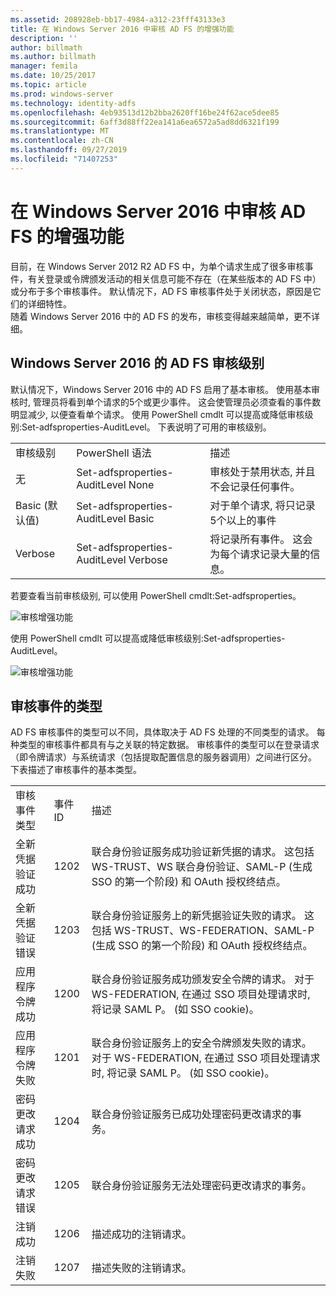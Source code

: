 ```yaml
---
ms.assetid: 208928eb-bb17-4984-a312-23fff43133e3
title: 在 Windows Server 2016 中审核 AD FS 的增强功能
description: ''
author: billmath
ms.author: billmath
manager: femila
ms.date: 10/25/2017
ms.topic: article
ms.prod: windows-server
ms.technology: identity-adfs
ms.openlocfilehash: 4eb93513d12b2bba2620ff16be24f62ace5dee85
ms.sourcegitcommit: 6aff3d88ff22ea141a6ea6572a5ad8dd6321f199
ms.translationtype: MT
ms.contentlocale: zh-CN
ms.lasthandoff: 09/27/2019
ms.locfileid: "71407253"
---
```

# <a name="auditing-enhancements-to-ad-fs-in-windows-server-2016"></a>在 Windows Server 2016 中审核 AD FS 的增强功能


目前，在 Windows Server 2012 R2 AD FS 中，为单个请求生成了很多审核事件，有关登录或令牌颁发活动的相关信息可能不存在（在某些版本的 AD FS 中）或分布于多个审核事件。 默认情况下，AD FS 审核事件处于关闭状态，原因是它们的详细特性。  
    随着 Windows Server 2016 中的 AD FS 的发布，审核变得越来越简单，更不详细。  
  
## <a name="auditing-levels-in-ad-fs-for-windows-server-2016"></a>Windows Server 2016 的 AD FS 审核级别  
默认情况下，Windows Server 2016 中的 AD FS 启用了基本审核。  使用基本审核时, 管理员将看到单个请求的5个或更少事件。  这会使管理员必须查看的事件数明显减少, 以便查看单个请求。   使用 PowerShell cmdlt 可以提高或降低审核级别:Set-adfsproperties-AuditLevel。  下表说明了可用的审核级别。  
  
||||  
|-|-|-|  
|审核级别|PowerShell 语法|描述|  
|无|Set-adfsproperties-AuditLevel None|审核处于禁用状态, 并且不会记录任何事件。|  
|Basic (默认值)|Set-adfsproperties-AuditLevel Basic|对于单个请求, 将只记录5个以上的事件|  
|Verbose|Set-adfsproperties-AuditLevel Verbose|将记录所有事件。  这会为每个请求记录大量的信息。|  
  
若要查看当前审核级别, 可以使用 PowerShell cmdlt:Set-adfsproperties。  
  
![审核增强功能](media/Auditing-Enhancements-to-AD-FS-in-Windows-Server-2016/ADFS_Audit_1.PNG)  
  
使用 PowerShell cmdlt 可以提高或降低审核级别:Set-adfsproperties-AuditLevel。  
  
![审核增强功能](media/Auditing-Enhancements-to-AD-FS-in-Windows-Server-2016/ADFS_Audit_2.png)  
  
## <a name="types-of-audit-events"></a>审核事件的类型  
AD FS 审核事件的类型可以不同，具体取决于 AD FS 处理的不同类型的请求。 每种类型的审核事件都具有与之关联的特定数据。  审核事件的类型可以在登录请求（即令牌请求）与系统请求（包括提取配置信息的服务器调用）之间进行区分。    
  下表描述了审核事件的基本类型。  
  
||||  
|-|-|-|  
|审核事件类型|事件 ID|描述|  
|全新凭据验证成功|1202|联合身份验证服务成功验证新凭据的请求。 这包括 WS-TRUST、WS 联合身份验证、SAML-P (生成 SSO 的第一个阶段) 和 OAuth 授权终结点。|  
|全新凭据验证错误|1203|联合身份验证服务上的新凭据验证失败的请求。 这包括 WS-TRUST、WS-FEDERATION、SAML-P (生成 SSO 的第一个阶段) 和 OAuth 授权终结点。|  
|应用程序令牌成功|1200|联合身份验证服务成功颁发安全令牌的请求。 对于 WS-FEDERATION, 在通过 SSO 项目处理请求时, 将记录 SAML P。 (如 SSO cookie)。|  
|应用程序令牌失败|1201|联合身份验证服务上的安全令牌颁发失败的请求。 对于 WS-FEDERATION, 在通过 SSO 项目处理请求时, 将记录 SAML P。 (如 SSO cookie)。|  
|密码更改请求成功|1204|联合身份验证服务已成功处理密码更改请求的事务。|  
|密码更改请求错误|1205|联合身份验证服务无法处理密码更改请求的事务。| 
|注销成功|1206|描述成功的注销请求。|  
|注销失败|1207|描述失败的注销请求。|  

  


